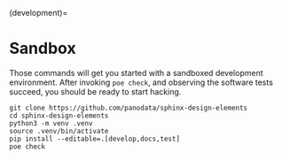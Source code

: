 (development)=

# Sandbox

Those commands will get you started with a sandboxed development environment.
After invoking `poe check`, and observing the software tests succeed, you
should be ready to start hacking.

```shell
git clone https://github.com/panodata/sphinx-design-elements
cd sphinx-design-elements
python3 -m venv .venv
source .venv/bin/activate
pip install --editable=.[develop,docs,test]
poe check
```
